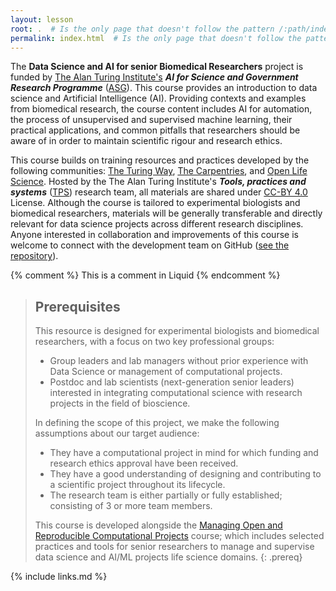```yaml
---
layout: lesson
root: .  # Is the only page that doesn't follow the pattern /:path/index.html
permalink: index.html  # Is the only page that doesn't follow the pattern /:path/index.html
---
```


<p>The <strong>Data Science and AI for senior Biomedical Researchers</strong> project is funded by <a href="https://www.turing.ac.uk">The Alan Turing Institute's</a> <strong><i>AI for Science and Government Research Programme</i></strong> (<a href="https://www.turing.ac.uk/research/asg">ASG</a>).
This course provides an introduction to data science and Artificial Intelligence (AI). Providing contexts and examples from biomedical research, the course content includes AI for automation, the process of unsupervised and supervised machine learning, their practical applications, and common pitfalls that researchers should be aware of in order to maintain scientific rigour and research ethics.
</p>

<p>This course builds on training resources and practices developed by the following communities: <a href="https://the-turing-way.netlify.app/">The Turing Way</a>, <a href="https://carpentries.org/">The Carpentries</a>, and <a href="https://openlifesci.org/">Open Life Science</a>. Hosted by the The Alan Turing Institute's <strong><i>Tools, practices and systems</i></strong> (<a href="https://www.turing.ac.uk/research/research-programmes/tools-practices-and-systems/">TPS</a>) research team</a>, all materials are shared under <a href="https://creativecommons.org/licenses/by/4.0/">CC-BY 4.0</a> License. Although the course is tailored to experimental biologists and biomedical researchers, materials will be generally transferable and directly relevant for data science projects across different research disciplines. Anyone interested in collaboration and improvements of this course is welcome to connect with the development team on GitHub (<a href="https://github.com/carpentries-incubator/managing-computational-projects">see the repository</a>).</p>


<!-- this is an html comment -->

{% comment %} This is a comment in Liquid {% endcomment %}

> ## Prerequisites
>
> This resource is designed for experimental biologists and biomedical researchers, with a focus on two key professional groups:
> * Group leaders and lab managers without prior experience with Data Science or management of computational projects.
> * Postdoc and lab scientists (next-generation senior leaders) interested in integrating computational science with research projects in the field of bioscience.
>
> In defining the scope of this project, we make the following assumptions about our target audience:
> * They have a computational project in mind for which funding and research ethics approval have been received.
> * They have a good understanding of designing and contributing to a scientific project throughout its lifecycle.
> * The research team is either partially or fully established; consisting of 3 or more team members.
>
> This course is developed alongside the [Managing Open and Reproducible Computational Projects](https://carpentries-incubator.github.io/managing-computational-projects/) course; which includes selected practices and tools for senior researchers to manage and supervise data science and AI/ML projects life science domains.
{: .prereq}

{% include links.md %}
